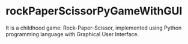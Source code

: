 # rockPaperScissorPyGameWithGUI
It is a childhood game: Rock-Paper-Scissor, implemented using Python programming language with Graphical User Interface.
